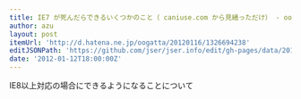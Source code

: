```yaml
---
title: IE7 が死んだらできるいくつかのこと（ caniuse.com から見繕っただけ） - oogattaの勉強日記
author: azu
layout: post
itemUrl: 'http://d.hatena.ne.jp/oogatta/20120116/1326694238'
editJSONPath: 'https://github.com/jser/jser.info/edit/gh-pages/data/2012/01/index.json'
date: '2012-01-12T18:00:00Z'
---
```

IE8以上対応の場合にできるようになることについて

